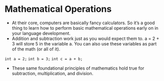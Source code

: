 # Mathematical Operations

- At their core, computers are basically fancy calculators. So it’s a good thing to learn how to perform basic mathematical operations early on in your language development.
- Addition and subtraction work just as you would expect them to. a = 2 + 3 will store 5 in the variable a. You can also use these variables as part of the math (or all of it).

`int a = 2;`
`int b = 3;`
`int c = a + b;`

- These same foundational principles of mathematics hold true for subtraction, multiplication, and division.
